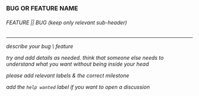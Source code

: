### BUG OR FEATURE NAME
###### FEATURE || BUG (keep only relevant sub-header)
---
*describe your bug \ feature*

*try and add details as needed. think that someone else needs to understand what you want without being inside your head*

*please add relevant labels & the correct milestone*

*add the `help wanted` label if you want to open a discussion*
